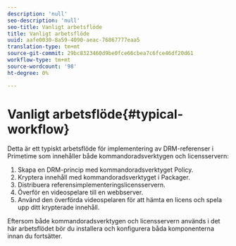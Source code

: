 ```yaml
---
description: 'null'
seo-description: 'null'
seo-title: Vanligt arbetsflöde
title: Vanligt arbetsflöde
uuid: aafe0030-8a59-4090-aeac-76867777eaa5
translation-type: tm+mt
source-git-commit: 29bc8323460d9be0fce66cbea7c6fce46df20d61
workflow-type: tm+mt
source-wordcount: '98'
ht-degree: 0%

---
```



# Vanligt arbetsflöde{#typical-workflow}

Detta är ett typiskt arbetsflöde för implementering av DRM-referenser i Primetime som innehåller både kommandoradsverktygen och licensservern:

1. Skapa en DRM-princip med kommandoradsverktyget Policy.
1. Kryptera innehåll med kommandoradsverktyget i Packager.
1. Distribuera referensimplementeringslicensservern.
1. Överför en videospelare till en webbserver.
1. Använd den överförda videospelaren för att hämta en licens och spela upp ditt krypterade innehåll.

Eftersom både kommandoradsverktygen och licensservern används i det här arbetsflödet bör du installera och konfigurera båda komponenterna innan du fortsätter.
